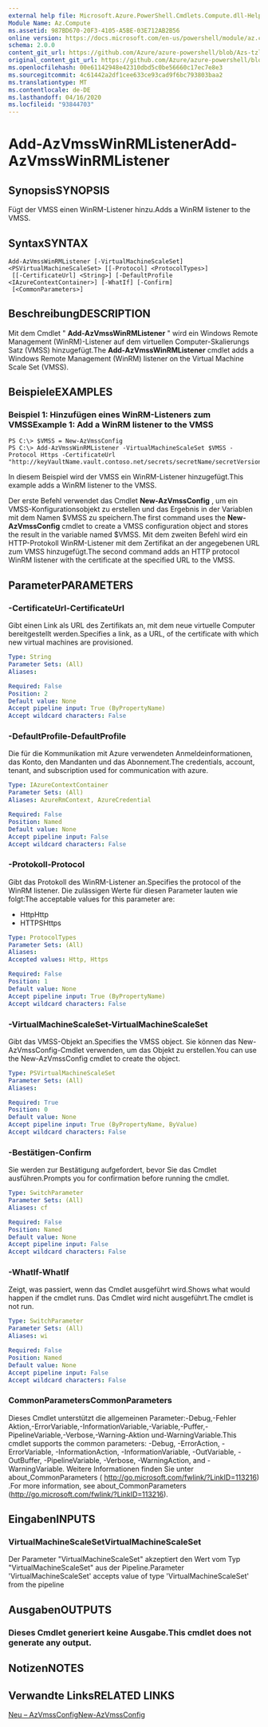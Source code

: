 ```yaml
---
external help file: Microsoft.Azure.PowerShell.Cmdlets.Compute.dll-Help-Help.xml
Module Name: Az.Compute
ms.assetid: 987BD670-20F3-4105-A5BE-03E712AB2B56
online version: https://docs.microsoft.com/en-us/powershell/module/az.compute/add-azvmsswinrmlistener
schema: 2.0.0
content_git_url: https://github.com/Azure/azure-powershell/blob/Azs-tzl/src/Compute/Compute/help/Add-AzVmssWinRMListener.md
original_content_git_url: https://github.com/Azure/azure-powershell/blob/Azs-tzl/src/Compute/Compute/help/Add-AzVmssWinRMListener.md
ms.openlocfilehash: 00e61142948e42310dbd5c0be56660c17ec7e8e3
ms.sourcegitcommit: 4c61442a2df1cee633ce93cad9f6bc793803baa2
ms.translationtype: MT
ms.contentlocale: de-DE
ms.lasthandoff: 04/16/2020
ms.locfileid: "93844703"
---
```

# <span data-ttu-id="61f2e-101">Add-AzVmssWinRMListener</span><span class="sxs-lookup"><span data-stu-id="61f2e-101">Add-AzVmssWinRMListener</span></span>

## <span data-ttu-id="61f2e-102">Synopsis</span><span class="sxs-lookup"><span data-stu-id="61f2e-102">SYNOPSIS</span></span>
<span data-ttu-id="61f2e-103">Fügt der VMSS einen WinRM-Listener hinzu.</span><span class="sxs-lookup"><span data-stu-id="61f2e-103">Adds a WinRM listener to the VMSS.</span></span>

## <span data-ttu-id="61f2e-104">Syntax</span><span class="sxs-lookup"><span data-stu-id="61f2e-104">SYNTAX</span></span>

```
Add-AzVmssWinRMListener [-VirtualMachineScaleSet] <PSVirtualMachineScaleSet> [[-Protocol] <ProtocolTypes>]
 [[-CertificateUrl] <String>] [-DefaultProfile <IAzureContextContainer>] [-WhatIf] [-Confirm]
 [<CommonParameters>]
```

## <span data-ttu-id="61f2e-105">Beschreibung</span><span class="sxs-lookup"><span data-stu-id="61f2e-105">DESCRIPTION</span></span>
<span data-ttu-id="61f2e-106">Mit dem Cmdlet " **Add-AzVmssWinRMListener** " wird ein Windows Remote Management (WinRM)-Listener auf dem virtuellen Computer-Skalierungs Satz (VMSS) hinzugefügt.</span><span class="sxs-lookup"><span data-stu-id="61f2e-106">The **Add-AzVmssWinRMListener** cmdlet adds a Windows Remote Management (WinRM) listener on the Virtual Machine Scale Set (VMSS).</span></span>

## <span data-ttu-id="61f2e-107">Beispiele</span><span class="sxs-lookup"><span data-stu-id="61f2e-107">EXAMPLES</span></span>

### <span data-ttu-id="61f2e-108">Beispiel 1: Hinzufügen eines WinRM-Listeners zum VMSS</span><span class="sxs-lookup"><span data-stu-id="61f2e-108">Example 1: Add a WinRM listener to the VMSS</span></span>
```
PS C:\> $VMSS = New-AzVmssConfig
PS C:\> Add-AzVmssWinRMListener -VirtualMachineScaleSet $VMSS -Protocol Https -CertificateUrl "http://keyVaultName.vault.contoso.net/secrets/secretName/secretVersion"
```

<span data-ttu-id="61f2e-109">In diesem Beispiel wird der VMSS ein WinRM-Listener hinzugefügt.</span><span class="sxs-lookup"><span data-stu-id="61f2e-109">This example adds a WinRM listener to the VMSS.</span></span>

<span data-ttu-id="61f2e-110">Der erste Befehl verwendet das Cmdlet **New-AzVmssConfig** , um ein VMSS-Konfigurationsobjekt zu erstellen und das Ergebnis in der Variablen mit dem Namen $VMSS zu speichern.</span><span class="sxs-lookup"><span data-stu-id="61f2e-110">The first command uses the **New-AzVmssConfig** cmdlet to create a VMSS configuration object and stores the result in the variable named $VMSS.</span></span>
<span data-ttu-id="61f2e-111">Mit dem zweiten Befehl wird ein HTTP-Protokoll WinRM-Listener mit dem Zertifikat an der angegebenen URL zum VMSS hinzugefügt.</span><span class="sxs-lookup"><span data-stu-id="61f2e-111">The second command adds an HTTP protocol WinRM listener with the certificate at the specified URL to the VMSS.</span></span>

## <span data-ttu-id="61f2e-112">Parameter</span><span class="sxs-lookup"><span data-stu-id="61f2e-112">PARAMETERS</span></span>

### <span data-ttu-id="61f2e-113">-CertificateUrl</span><span class="sxs-lookup"><span data-stu-id="61f2e-113">-CertificateUrl</span></span>
<span data-ttu-id="61f2e-114">Gibt einen Link als URL des Zertifikats an, mit dem neue virtuelle Computer bereitgestellt werden.</span><span class="sxs-lookup"><span data-stu-id="61f2e-114">Specifies a link, as a URL, of the certificate with which new virtual machines are provisioned.</span></span>

```yaml
Type: String
Parameter Sets: (All)
Aliases: 

Required: False
Position: 2
Default value: None
Accept pipeline input: True (ByPropertyName)
Accept wildcard characters: False
```

### <span data-ttu-id="61f2e-115">-DefaultProfile</span><span class="sxs-lookup"><span data-stu-id="61f2e-115">-DefaultProfile</span></span>
<span data-ttu-id="61f2e-116">Die für die Kommunikation mit Azure verwendeten Anmeldeinformationen, das Konto, den Mandanten und das Abonnement.</span><span class="sxs-lookup"><span data-stu-id="61f2e-116">The credentials, account, tenant, and subscription used for communication with azure.</span></span>

```yaml
Type: IAzureContextContainer
Parameter Sets: (All)
Aliases: AzureRmContext, AzureCredential

Required: False
Position: Named
Default value: None
Accept pipeline input: False
Accept wildcard characters: False
```

### <span data-ttu-id="61f2e-117">-Protokoll</span><span class="sxs-lookup"><span data-stu-id="61f2e-117">-Protocol</span></span>
<span data-ttu-id="61f2e-118">Gibt das Protokoll des WinRM-Listener an.</span><span class="sxs-lookup"><span data-stu-id="61f2e-118">Specifies the protocol of the WinRM listener.</span></span>
<span data-ttu-id="61f2e-119">Die zulässigen Werte für diesen Parameter lauten wie folgt:</span><span class="sxs-lookup"><span data-stu-id="61f2e-119">The acceptable values for this parameter are:</span></span>

- <span data-ttu-id="61f2e-120">Http</span><span class="sxs-lookup"><span data-stu-id="61f2e-120">Http</span></span>
- <span data-ttu-id="61f2e-121">HTTPS</span><span class="sxs-lookup"><span data-stu-id="61f2e-121">Https</span></span>

```yaml
Type: ProtocolTypes
Parameter Sets: (All)
Aliases: 
Accepted values: Http, Https

Required: False
Position: 1
Default value: None
Accept pipeline input: True (ByPropertyName)
Accept wildcard characters: False
```

### <span data-ttu-id="61f2e-122">-VirtualMachineScaleSet</span><span class="sxs-lookup"><span data-stu-id="61f2e-122">-VirtualMachineScaleSet</span></span>
<span data-ttu-id="61f2e-123">Gibt das VMSS-Objekt an.</span><span class="sxs-lookup"><span data-stu-id="61f2e-123">Specifies the VMSS object.</span></span>
<span data-ttu-id="61f2e-124">Sie können das New-AzVmssConfig-Cmdlet verwenden, um das Objekt zu erstellen.</span><span class="sxs-lookup"><span data-stu-id="61f2e-124">You can use the New-AzVmssConfig cmdlet to create the object.</span></span>

```yaml
Type: PSVirtualMachineScaleSet
Parameter Sets: (All)
Aliases: 

Required: True
Position: 0
Default value: None
Accept pipeline input: True (ByPropertyName, ByValue)
Accept wildcard characters: False
```

### <span data-ttu-id="61f2e-125">-Bestätigen</span><span class="sxs-lookup"><span data-stu-id="61f2e-125">-Confirm</span></span>
<span data-ttu-id="61f2e-126">Sie werden zur Bestätigung aufgefordert, bevor Sie das Cmdlet ausführen.</span><span class="sxs-lookup"><span data-stu-id="61f2e-126">Prompts you for confirmation before running the cmdlet.</span></span>

```yaml
Type: SwitchParameter
Parameter Sets: (All)
Aliases: cf

Required: False
Position: Named
Default value: None
Accept pipeline input: False
Accept wildcard characters: False
```

### <span data-ttu-id="61f2e-127">-WhatIf</span><span class="sxs-lookup"><span data-stu-id="61f2e-127">-WhatIf</span></span>
<span data-ttu-id="61f2e-128">Zeigt, was passiert, wenn das Cmdlet ausgeführt wird.</span><span class="sxs-lookup"><span data-stu-id="61f2e-128">Shows what would happen if the cmdlet runs.</span></span> <span data-ttu-id="61f2e-129">Das Cmdlet wird nicht ausgeführt.</span><span class="sxs-lookup"><span data-stu-id="61f2e-129">The cmdlet is not run.</span></span>

```yaml
Type: SwitchParameter
Parameter Sets: (All)
Aliases: wi

Required: False
Position: Named
Default value: None
Accept pipeline input: False
Accept wildcard characters: False
```

### <span data-ttu-id="61f2e-130">CommonParameters</span><span class="sxs-lookup"><span data-stu-id="61f2e-130">CommonParameters</span></span>
<span data-ttu-id="61f2e-131">Dieses Cmdlet unterstützt die allgemeinen Parameter:-Debug,-Fehler Aktion,-ErrorVariable,-InformationVariable,-Variable,-Puffer,-PipelineVariable,-Verbose,-Warning-Aktion und-WarningVariable.</span><span class="sxs-lookup"><span data-stu-id="61f2e-131">This cmdlet supports the common parameters: -Debug, -ErrorAction, -ErrorVariable, -InformationAction, -InformationVariable, -OutVariable, -OutBuffer, -PipelineVariable, -Verbose, -WarningAction, and -WarningVariable.</span></span> <span data-ttu-id="61f2e-132">Weitere Informationen finden Sie unter about_CommonParameters ( http://go.microsoft.com/fwlink/?LinkID=113216) .</span><span class="sxs-lookup"><span data-stu-id="61f2e-132">For more information, see about_CommonParameters (http://go.microsoft.com/fwlink/?LinkID=113216).</span></span>

## <span data-ttu-id="61f2e-133">Eingaben</span><span class="sxs-lookup"><span data-stu-id="61f2e-133">INPUTS</span></span>

### <span data-ttu-id="61f2e-134">VirtualMachineScaleSet</span><span class="sxs-lookup"><span data-stu-id="61f2e-134">VirtualMachineScaleSet</span></span>
<span data-ttu-id="61f2e-135">Der Parameter "VirtualMachineScaleSet" akzeptiert den Wert vom Typ "VirtualMachineScaleSet" aus der Pipeline.</span><span class="sxs-lookup"><span data-stu-id="61f2e-135">Parameter 'VirtualMachineScaleSet' accepts value of type 'VirtualMachineScaleSet' from the pipeline</span></span>

## <span data-ttu-id="61f2e-136">Ausgaben</span><span class="sxs-lookup"><span data-stu-id="61f2e-136">OUTPUTS</span></span>

### <span data-ttu-id="61f2e-137">Dieses Cmdlet generiert keine Ausgabe.</span><span class="sxs-lookup"><span data-stu-id="61f2e-137">This cmdlet does not generate any output.</span></span>

## <span data-ttu-id="61f2e-138">Notizen</span><span class="sxs-lookup"><span data-stu-id="61f2e-138">NOTES</span></span>

## <span data-ttu-id="61f2e-139">Verwandte Links</span><span class="sxs-lookup"><span data-stu-id="61f2e-139">RELATED LINKS</span></span>

[<span data-ttu-id="61f2e-140">Neu – AzVmssConfig</span><span class="sxs-lookup"><span data-stu-id="61f2e-140">New-AzVmssConfig</span></span>](./New-AzVmssConfig.md)


